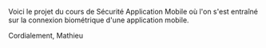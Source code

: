 Voici le projet du cours de Sécurité Application Mobile où l'on s'est entraîné sur la connexion biométrique d'une application mobile.

Cordialement,
Mathieu
